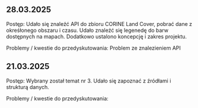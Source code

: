 ## 28.03.2025

Postęp: Udało się znaleźć API do zbioru CORINE Land Cover, pobrać dane z okreśłonego obszaru i czasu. Udało znaleźć się legenedę do barw dostępnych na mapach. Dodatkowo ustalono koncepcję i zakres projektu. 

Problemy / kwestie do przedyskutowania: Problem ze znalezieniem API

## 21.03.2025

Postęp: Wybrany został temat nr 3. Udało się zapoznać z źródłami i strukturą danych.

Problemy / kwestie do przedyskutowania: